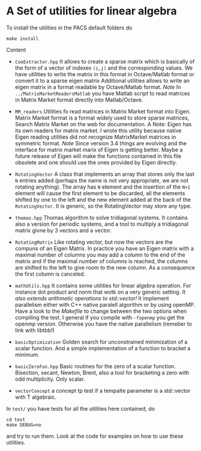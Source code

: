# A Set of utilities for linear algebra #

To install the utilities in the PACS default folders do

    make install

Content

* `CooExtractor.hpp` It allows to create a sparse matrix which is
 	basically of the form of a vector of indexex `(i,j)` and the
 	corresponding values.  We have utilities to write the matrix in
 	this format in Octave/Matlab format or convert it to a sparse
 	eigen matrix Additional utilities allows to write an eigen matrix
 	in a format readable by Octave/Matlab format. *Note* In
 	`../MatrixMarketReadersMatlab` you have Matlab script to read
 	matrices in Matrix Market format directly into Matlab/Octave.
    

* `MM_readers` Utilities fo read matrices in Matrix Market format
 	into Eigen. Matrix Market format is a format widely used to store
 	sparse matrices, Search Matrix Market on the web for
 	documentation. A Note: Eigen has its own readers for matrix
 	market. I wrote this utility because native Eigen reading
 	utilities did not recognize MatrixMarket matrices in symmetric
 	format. *Note* Since version 3.4 things are evolving and the
 	interface for matrix market marix of Eigen is getting
 	better. Maybe a future release of Eigen will make the functions
 	contained in this file obsolete and one should use the ones
 	provided by Eigen directly.
 	
* `RotatingVector` A class that implements an array that stores only
	the last `N` entries added (perhaps the name is not very
	appropriate, we are not rotating anything). The array has `N`
	element and the insertion of the `N+1` element will cause the first
	element to be discarded, all the elements shifted by one to the
	left and the new element added at the back of the `RotatingVector`.
    It is generic, so the RotatingVector may store any type.

* `thomas.hpp` Thomas algorithm to solve tridiagonal systems. It contains also a version for
periodic systems, and a tool to multiply a tridiagonal matrix givne by 3 vectors and a vector.

* `RotatingMatrix` Like rotating vector, but now the vectors are the compuns of an Eigen Matrix. In practice you have an Eigen matrix with a maximal number of columns
you may add a column to the end of the matrix and if the maximal number of columns is reached, the columns are shifted to the left to give room to the new column. As a consequence the first column is canceled.

* `mathUtils.hpp` It contains some utilities for linear algebra operation. For instance dot product and norm that wotk on a very generic setting. *It also extends arithmetic operations to std::vector!*
It implement parallelism either with C++ native paralell algorithm or by using openMP. Have a look to the *Makefile* to change between the two options when compiling the test. I general if you compile with `-fopenmp` you get the openmp version. Otherwise you have the native parallelism (remeber to link with libtbb!)

* `basicOptimization` Golden search for unconstrained minimization of a scalar function. And a simple implementation of a function to bracket a minimum. 

* `basicZeroFun.hpp` Basic routines for the zero of a scalar function. Bisection, secant, Newton, Brent, also a tool for bracketing a zero with odd multiplicity. Only scalar.

* `vectorConcept` a concept tp test if a tempalte parameter is a std::vector<T> with T algebraic.
 
In `test/` you have tests for all the utilities here contained, do

    cd test
    make DEBUG=no

and try to run them. Look at the code for examples on how to use these
utilities.
 
